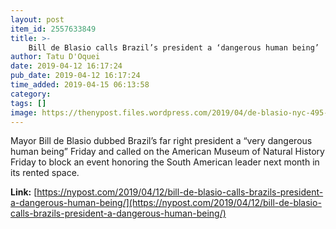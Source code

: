 ```yaml
---
layout: post
item_id: 2557633849
title: >-
    Bill de Blasio calls Brazil’s president a ‘dangerous human being’
author: Tatu D'Oquei
date: 2019-04-12 16:17:24
pub_date: 2019-04-12 16:17:24
time_added: 2019-04-15 06:13:58
category: 
tags: []
image: https://thenypost.files.wordpress.com/2019/04/de-blasio-nyc-495-copy.jpg?quality=90&strip=all&w=1200
---
```


Mayor Bill de Blasio dubbed Brazil’s far right president a “very dangerous human being” Friday and called on the American Museum of Natural History Friday to block an event honoring the South American leader next month in its rented space.

**Link:** [https://nypost.com/2019/04/12/bill-de-blasio-calls-brazils-president-a-dangerous-human-being/](https://nypost.com/2019/04/12/bill-de-blasio-calls-brazils-president-a-dangerous-human-being/)


